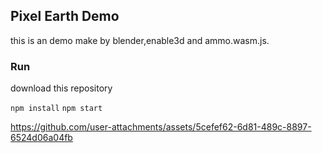 ## Pixel Earth Demo

this is an demo make by blender,enable3d and ammo.wasm.js. 

### Run

download this repository 

`npm install` 
`npm start` 



https://github.com/user-attachments/assets/5cefef62-6d81-489c-8897-6524d06a04fb


